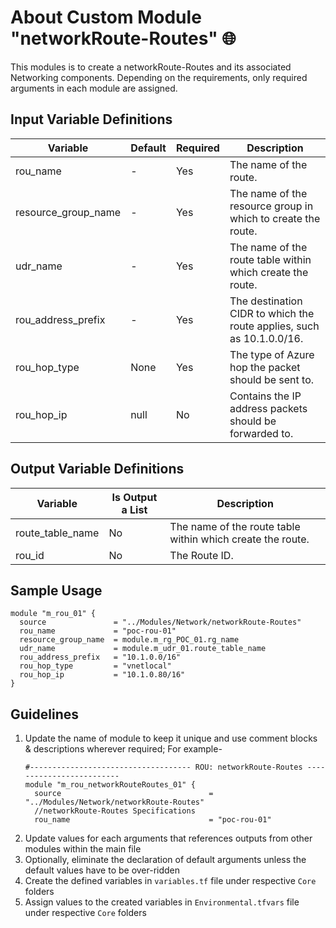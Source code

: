 # About Custom Module "networkRoute-Routes" 🌐

This modules is to create a networkRoute-Routes and its associated Networking components. Depending on the requirements, only required arguments in each module are assigned.

## Input Variable Definitions
| Variable                                   | Default | Required | Description                                                                                                                                       |
|--------------------------------------------|---------|----------|---------------------------------------------------------------------------------------------------------------------------------------------------|
| rou_name                                   | -       | Yes      | The name of the route.
| resource_group_name                        | -       | Yes      | The name of the resource group in which to create the route.
| udr_name                                   | -       | Yes      | The name of the route table within which create the route.
| rou_address_prefix                         | -       | Yes      | The destination CIDR to which the route applies, such as 10.1.0.0/16.
| rou_hop_type                               | None    | Yes      | The type of Azure hop the packet should be sent to.
| rou_hop_ip                                 | null    | No       | Contains the IP address packets should be forwarded to.

## Output Variable Definitions
| Variable                                      | Is Output a List | Description                                                                                                                                              |
|-----------------------------------------------|------------------|-------------------------------------------------------------------------------------------------------------------------------------------------------- |
| route_table_name                              | No               | The name of the route table within which create the route.
| rou_id                                        | No               | The Route ID.

## Sample Usage
```
module "m_rou_01" {
  source               = "../Modules/Network/networkRoute-Routes"
  rou_name             = "poc-rou-01"
  resource_group_name  = module.m_rg_POC_01.rg_name
  udr_name             = module.m_udr_01.route_table_name
  rou_address_prefix   = "10.1.0.0/16"
  rou_hop_type         = "vnetlocal"
  rou_hop_ip           = "10.1.0.80/16"
}
```
## Guidelines
1.	Update the name of module to keep it unique and use comment blocks & descriptions wherever required; For example-
    ```
    #------------------------------------ ROU: networkRoute-Routes -------------------------
    module "m_rou_networkRouteRoutes_01" {
      source                                 = "../Modules/Network/networkRoute-Routes"
      //networkRoute-Routes Specifications
      rou_name                               = "poc-rou-01"
    ```
2.  Update values for each arguments that references outputs from other modules within the main file
3.	Optionally, eliminate the declaration of default arguments unless the default values have to be over-ridden
4.  Create the defined variables in `variables.tf` file under respective `Core` folders
5.  Assign values to the created variables in `Environmental.tfvars` file under respective `Core` folders